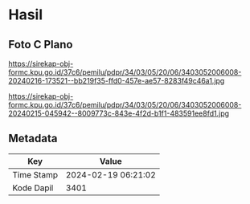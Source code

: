 # Hasil

## Foto C Plano

https://sirekap-obj-formc.kpu.go.id/37c6/pemilu/pdpr/34/03/05/20/06/3403052006008-20240216-173521--bb219f35-ffd0-457e-ae57-8283f49c46a1.jpg

https://sirekap-obj-formc.kpu.go.id/37c6/pemilu/pdpr/34/03/05/20/06/3403052006008-20240215-045942--8009773c-843e-4f2d-b1f1-483591ee8fd1.jpg


## Metadata

| Key        | Value               |
| ---------- | ------------------- |
| Time Stamp | 2024-02-19 06:21:02 |
| Kode Dapil | 3401                |



